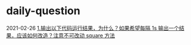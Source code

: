 # daily-question

2021-02-26
[1.输出以下代码运行结果，为什么？如果希望每隔 1s 输出一个结果，应该如何改造？注意不可改动 square 方法](https://github.com/houhoz/daily-question/issues/1)
